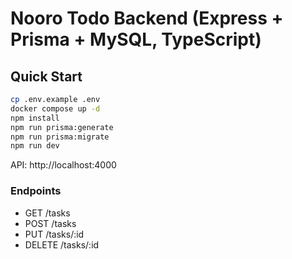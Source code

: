 # Nooro Todo Backend (Express + Prisma + MySQL, TypeScript)

## Quick Start
```bash
cp .env.example .env
docker compose up -d
npm install
npm run prisma:generate
npm run prisma:migrate
npm run dev
```
API: http://localhost:4000

### Endpoints
- GET /tasks
- POST /tasks
- PUT /tasks/:id
- DELETE /tasks/:id
